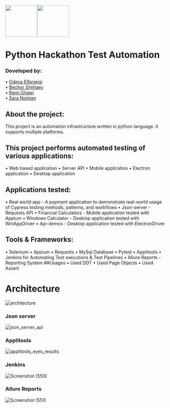  </br> 
 <div style="display: flex;">
 <img  style="width: 100px; height:100px;" src="https://media-exp1.licdn.com/dms/image/C4D0BAQHHoy2390q_hA/company-logo_200_200/0/1634044285325?e=1646265600&v=beta&t=f7VKWSC1Yf27z42qw0GG1WVZOp8dyP5Ss4GocxCH-rw">
<img  style="width: 100px; height:100px;" src="https://media-exp1.licdn.com/dms/image/C4E0BAQGmkN91YLXdzA/company-logo_200_200/0/1595238232969?e=1646265600&v=beta&t=vTRjKo_ixni1msBrQd9RCKHbKzfTJov8bLzCqbY0VAA">
 </div>

# Python Hackathon Test Automation

### Developed by:
• [Odeya Elfarangi](https://github.com/odeyaElfarangi)<br/>
• [Bechor Simhaev](https://github.com/bechor25)<br/>
• [Rami Ghawi](https://github.com/ramighawi)<br/>
• [Sara Noiman](https://github.com/Snoiman0047)

## About the project:
This project is an automation infrastructure written in python language. It supports multiple platforms.
## This project performs automated testing of various applications:
• Web based application
• Server API
• Mobile application
• Electron application
• Desktop application
## Applications tested:
• Real world app - A payment application to demonstrate real-world usage of Cypress testing methods, patterns, and workflows
• Json-server - Requests API
• Financial Calculators - Mobile application tested with Appium
• Windows Calculator - Desktop application tested with WinAppDriver
• Api-demos -  Desktop application tested with ElectronDriver
## Tools & Frameworks:
•   Selenium 
•   Appium
•   Requests
•   MySql Database
•   Pytest
•   Applitools
• Jenkins for Automating Test executions & Test Pipelines
• Allure Reports - Reporting System
##Usages
•   Used DDT
•   Used Page Objects 
•   Used Assert
# Architecture
![architecture](https://user-images.githubusercontent.com/48318320/147590746-336ff385-c3ca-4ce0-93aa-081f0ad1abbf.png)
### Json server
![json_server_api](https://user-images.githubusercontent.com/48318320/147586689-02be96a5-0cf8-44c2-8656-6024a5c4f771.png)
### Applitools
![applitools_eyes_results](https://user-images.githubusercontent.com/48318320/147589798-47b58287-da75-4812-9e5c-e3abb7d2a81c.png)
### Jenkins
![Screenshot (550)](https://user-images.githubusercontent.com/48318320/147591390-1c7373df-1271-4d57-9eab-48f9924b42fc.png)
### Allure Reports
![Screenshot (551)](https://user-images.githubusercontent.com/48318320/147591356-6f47c1b5-fbaf-41a1-bede-ebfe4c34019e.png)
